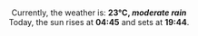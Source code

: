 <p  align="center"><br/>Currently, the weather is: <b> 23°C, <i>moderate rain</i></b></br>Today, the sun rises at <b>04:45</b> and sets at <b>19:44</b>.</p>